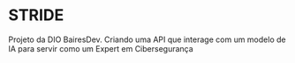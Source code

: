 # STRIDE

Projeto da DIO BairesDev. Criando uma API que interage com um modelo de IA para servir como um Expert em Cibersegurança